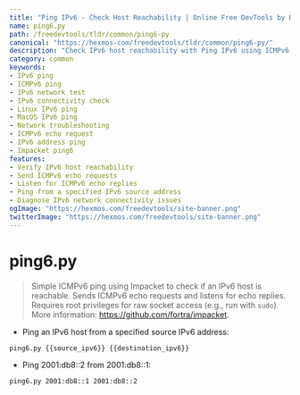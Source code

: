```yaml
---
title: "Ping IPv6 - Check Host Reachability | Online Free DevTools by Hexmos"
name: ping6.py
path: /freedevtools/tldr/common/ping6-py
canonical: "https://hexmos-com/freedevtools/tldr/common/ping6-py/"
description: "Check IPv6 host reachability with Ping IPv6 using ICMPv6 echo requests. Troubleshoot network connectivity and verify IPv6 configurations. Free online tool, no registration required."
category: common
keywords:
- IPv6 ping
- ICMPv6 ping
- IPv6 network test
- IPv6 connectivity check
- Linux IPv6 ping
- MacOS IPv6 ping
- Network troubleshooting
- ICMPv6 echo request
- IPv6 address ping
- Impacket ping6
features:
- Verify IPv6 host reachability
- Send ICMPv6 echo requests
- Listen for ICMPv6 echo replies
- Ping from a specified IPv6 source address
- Diagnose IPv6 network connectivity issues
ogImage: "https://hexmos.com/freedevtools/site-banner.png"
twitterImage: "https://hexmos.com/freedevtools/site-banner.png"
---
```


# ping6.py

> Simple ICMPv6 ping using Impacket to check if an IPv6 host is reachable.
> Sends ICMPv6 echo requests and listens for echo replies. Requires root privileges for raw socket access (e.g., run with `sudo`).
> More information: <https://github.com/fortra/impacket>.

- Ping an IPv6 host from a specified source IPv6 address:

`ping6.py {{source_ipv6}} {{destination_ipv6}}`

- Ping 2001:db8::2 from 2001:db8::1:

`ping6.py 2001:db8::1 2001:db8::2`
